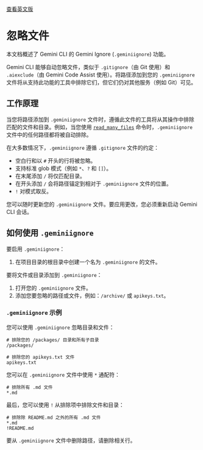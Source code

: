 [查看英文版](https://github.com/google-gemini/gemini-cli/blob/main/docs/gemini-ignore.md)

# 忽略文件

本文档概述了 Gemini CLI 的 Gemini Ignore (`.geminiignore`) 功能。

Gemini CLI 能够自动忽略文件，类似于 `.gitignore`（由 Git 使用）和 `.aiexclude`（由 Gemini Code Assist 使用）。将路径添加到您的 `.geminiignore` 文件将从支持此功能的工具中排除它们，但它们仍对其他服务（例如 Git）可见。

## 工作原理

当您将路径添加到 `.geminiignore` 文件时，遵循此文件的工具将从其操作中排除匹配的文件和目录。例如，当您使用 [`read_many_files`](./tools/multi-file.md) 命令时，`.geminiignore` 文件中的任何路径都将被自动排除。

在大多数情况下，`.geminiignore` 遵循 `.gitignore` 文件的约定：

- 空白行和以 `#` 开头的行将被忽略。
- 支持标准 glob 模式（例如 `*`、`?` 和 `[]`）。
- 在末尾添加 `/` 将仅匹配目录。
- 在开头添加 `/` 会将路径锚定到相对于 `.geminiignore` 文件的位置。
- `!` 对模式取反。

您可以随时更新您的 `.geminiignore` 文件。要应用更改，您必须重新启动 Gemini CLI 会话。

## 如何使用 `.geminiignore`

要启用 `.geminiignore`：

1. 在项目目录的根目录中创建一个名为 `.geminiignore` 的文件。

要将文件或目录添加到 `.geminiignore`：

1. 打开您的 `.geminiignore` 文件。
2. 添加您要忽略的路径或文件，例如：`/archive/` 或 `apikeys.txt`。

### `.geminiignore` 示例

您可以使用 `.geminiignore` 忽略目录和文件：

```
# 排除您的 /packages/ 目录和所有子目录
/packages/

# 排除您的 apikeys.txt 文件
apikeys.txt
```

您可以在 `.geminiignore` 文件中使用 `*` 通配符：

```
# 排除所有 .md 文件
*.md
```

最后，您可以使用 `!` 从排除项中排除文件和目录：

```
# 排除除 README.md 之外的所有 .md 文件
*.md
!README.md
```

要从 `.geminiignore` 文件中删除路径，请删除相关行。